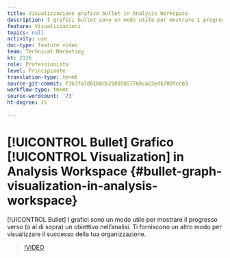 ```yaml
---
title: Visualizzazione grafico bullet in Analysis Workspace
description: I grafici bullet sono un modo utile per mostrare i progressi verso (o al di sopra) un obiettivo nell'analisi. Ti forniscono un altro modo per visualizzare il successo della tua organizzazione.
feature: Visualizzazioni
topics: null
activity: use
doc-type: feature video
team: Technical Marketing
kt: 2116
role: Professionista
level: Principiante
translation-type: tm+mt
source-git-commit: f3b3fa7d91b0cb21005b57768ca23ed6700fcc03
workflow-type: tm+mt
source-wordcount: '73'
ht-degree: 1%

---
```



# [!UICONTROL Bullet] Grafico  [!UICONTROL Visualization] in Analysis Workspace  {#bullet-graph-visualization-in-analysis-workspace}

[!UICONTROL Bullet] I grafici sono un modo utile per mostrare il progresso verso (o al di sopra) un obiettivo nell’analisi. Ti forniscono un altro modo per visualizzare il successo della tua organizzazione.

>[!VIDEO](https://video.tv.adobe.com/v/23989/?quality=12)
